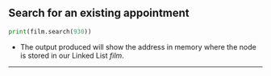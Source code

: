 ## Search for an existing appointment


```python
print(film.search(930))
```

- The output produced will show the address in memory where the node is stored in our Linked List *film*.

-------------------------------------------------
[for speaker]: <> (If we were to search for an existing appointment, we can do so in similar fashion)